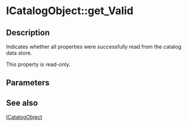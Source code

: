 # ICatalogObject::get_Valid

## Description

Indicates whether all properties were successfully read from the catalog data store.

This property is read-only.

## Parameters

## See also

[ICatalogObject](https://learn.microsoft.com/windows/desktop/api/comadmin/nn-comadmin-icatalogobject)